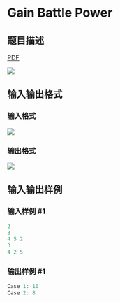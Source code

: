 # Gain Battle Power

## 题目描述

[problemUrl]: https://uva.onlinejudge.org/index.php?option=com_onlinejudge&Itemid=8&category=861&page=show_problem&problem=4701

[PDF](https://uva.onlinejudge.org/external/128/p12836.pdf)

![](https://cdn.luogu.com.cn/upload/vjudge_pic/UVA12836/55e35cf0ff0e3226da852b05e32b034205925569.png)

## 输入输出格式

### 输入格式

![](https://cdn.luogu.com.cn/upload/vjudge_pic/UVA12836/5641459b64ba0fc3fe06c27b937cd26befecb13d.png)

### 输出格式

![](https://cdn.luogu.com.cn/upload/vjudge_pic/UVA12836/6106ea014699b7ea01762536a0d932f2f00506e9.png)

## 输入输出样例

### 输入样例 #1

```cpp
2
3
4 5 2
3
4 2 5
```


### 输出样例 #1

```cpp
Case 1: 10
Case 2: 8
```


